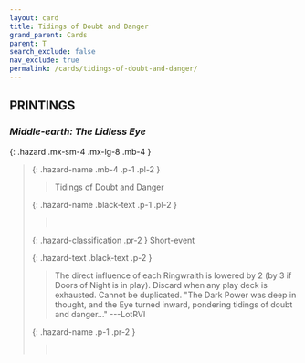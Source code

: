 ```yaml
---
layout: card
title: Tidings of Doubt and Danger
grand_parent: Cards
parent: T
search_exclude: false
nav_exclude: true
permalink: /cards/tidings-of-doubt-and-danger/
---
```


## PRINTINGS


### _Middle-earth: The Lidless Eye_

{: .hazard .mx-sm-4 .mx-lg-8 .mb-4 }
> {: .hazard-name .mb-4 .p-1 .pl-2 }
> > <div class="hazard-mp"></div>
> > <div class="card-name">Tidings of Doubt and Danger</div>
>
> {: .hazard-name .black-text .p-1 .pl-2 }
> > &nbsp;
>
> {: .hazard-classification .pr-2 }
> Short-event
>
> {: .hazard-text .black-text .p-2 }
> > The direct influence of each Ringwraith is lowered by 2 (by 3 if Doors of Night is in play). Discard when any play deck is exhausted. Cannot be duplicated.  "The Dark Power was deep in thought, and the Eye turned inward, pondering tidings of doubt and danger..." ---LotRVI 
>
> {: .hazard-name .p-1 .pr-2 }
> > <div class="card-shield"></div>
> > <div class="card-corruption">&nbsp;</div>
